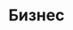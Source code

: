 ---
title: Бизнес
description: Статьи посвященные бизнесу
image: "buisness-cover-01.jpg"
style:
    background: "#2a9d8f"
    color: "#fff"
---